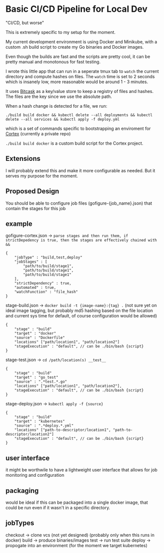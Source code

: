 # Basic CI/CD Pipeline for Local Dev

"CI/CD, but worse"

This is extremely specific to my setup for the moment.

My current development environment is using Docker and Minikube, with a custom .sh build script
to create my Go binaries and Docker images.

Even though the builds are fast and the scripts are pretty cool, it can be pretty manual and monotonous
for fast testing.

I wrote this little app that can run in a seperate tmux tab to `watch` the current directory and compute hashes on files. The `watch` time is set to 2 seconds which is insanely low, more reasonable would be around 1 - 3 minutes.

It uses [Bitcask](github.com/prologic/bitcask) as a key/value store to keep a registry of files and hashes. The files are the key since we use the absolute path. 

When a hash change is detected for a file, we run:

`./build build docker && kubectl delete --all deployments && kubectl delete --all services && kubectl apply -f deploy.yml` 

which is a set of commands specific to bootstrapping an enviroment for [Cortex](github.com/cishiv/Cortex) (currently a private repo) 

`./build build docker` is a custom build script for the Cortex project.

## Extensions

I will probably extend this and make it more configurable as needed. But it serves my purpose for the moment.


## Proposed Design

You should be able to configure job files (gofigure-{job_name}.json) that contain the stages for this job

example
-------

gofigure-cortex.json -> `parse stages and then run them, if strictDepedency is true, then the stages are effectively chained with &&`
```
{
	"jobType" : "build,test,deploy"
	"jobStages" : [
		"path/to/build/stage1",
		"path/to/build/stage1",
		"path/to/build/stage1"
	],
	"strictDependency" : true,
	"automated" : true,
	"watchFunction" : "file_hash"
}
```

stage-build.json -> `docker build -t {image-name}:{tag} .`
(not sure yet on ideal image tagging, but probably md5 hashing based on the file location and current sys time for default, of course
configuration would be allowed)
```
{
	"stage" : "build"
	"target" : "docker"
	"source" : "Dockerfile"
	"locations" ["path/location1", "path/location2"]
	"stageExecution" : "default", // can be ./bin/bash {script}
}
```

stage-test.json  -> `cd /path/location(s) __test__`
```
{
	"stage" : "build"
	"target" : "go_test"
	"source" : ".*test.*.go"
	"locations" ["path/location1", "path/location2"],
	"stageExecution" : "default", // can be ./bin/bash {script}
}
```

stage-deploy.json -> `kubectl apply -f {source}`
```
{
	"stage" : "build"
	"target" : "kubernetes"
	"source" : ".*deploy.*.yml"
	"locations" ["path-to-descriptor/location1", "path-to-descriptor/location2"]
	"stageExecution" : "default", // can be ./bin/bash {script}
}
```
user interface
--------------

it might be worthwile to have a lightweight user interface that allows for job monitoring and configuration

packaging
----------
would be ideal if this can be packaged into a single docker image, that could be run even if it wasn't in a specific directory.

jobTypes
---------
checkout -> clone vcs (not yet designed) (probably only when this runs in docker)
build -> produce binaries/images
test -> run test suite
deploy -> propogate into an environment (for the moment we target kubernetes)